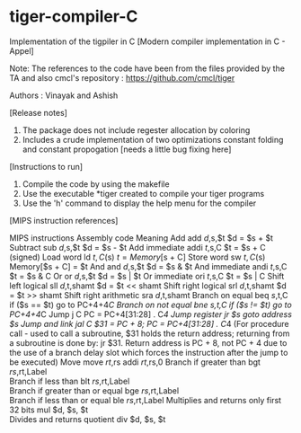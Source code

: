 tiger-compiler-C
================

Implementation of the tigpiler in C [Modern compiler implementation in C - Appel]

Note: The references to the code have been from the files provided by the TA and also cmcl's repository : https://github.com/cmcl/tiger

Authors : Vinayak and Ashish


[Release notes]
1) The package does not include regester allocation by coloring
2) Includes a crude implementation of two optimizations constant folding and constant propogation [needs a little bug fixing here]

[Instructions to run]
1) Compile the code by using the makefile 
2) Use the executable *tiger created to compile your tiger programs
3) Use the 'h' command to display the help menu for the compiler


[MIPS instruction references]

MIPS instructions			Assembly code		Meaning
Add 					add $d,$s,$t 		$d = $s + $t
Subtract 				sub $d,$s,$t 		$d = $s - $t
Add immediate 				addi $t,$s,C 		$t = $s + C (signed)
Load word 				ld $t,C($s) 		$t = Memory[$s + C]
Store word 				sw $t,C($s) 		Memory[$s + C] = $t
And 					and $d,$s,$t 		$d = $s & $t
And immediate 				andi $t,$s,C 		$t = $s & C
Or 					or $d,$s,$t 		$d = $s | $t
Or immediate 				ori $t,$s,C 		$t = $s | C
Shift left logical 			sll $d,$t,shamt 	$d = $t << shamt
Shift right logical 			srl $d,$t,shamt 	$d = $t >> shamt
Shift right arithmetic 			sra $d,$t,shamt
Branch on equal 			beq $s,$t,C 		if ($s == $t) go to PC+4+4*C
Branch on not equal 			bne $s,$t,C 		if ($s != $t) go to PC+4+4*C
Jump 					j C 			PC = PC+4[31:28] . C*4
Jump register 				jr $s 			goto address $s
Jump and link 				jal C 			$31 = PC + 8; PC = PC+4[31:28] . C*4
	(For procedure call - used to call a subroutine, $31 holds the return address; returning from 
	a subroutine is done by: jr $31. Return address is PC + 8, not PC + 4 due to the use of a 
	branch delay slot which forces the instruction after the jump to be executed)
Move 					move $rt,$rs 		addi $rt,$rs,0
Branch if greater than 			bgt $rs,$rt,Label 	
Branch if less than 			blt $rs,$rt,Label 	
Branch if greater than or equal 	bge $rs,$rt,Label 	
Branch if less than or equal 		ble $rs,$rt,Label
Multiplies and returns only first 32 bits 	mul $d, $s, $t 	
Divides and returns quotient 		div $d, $s, $t 	

